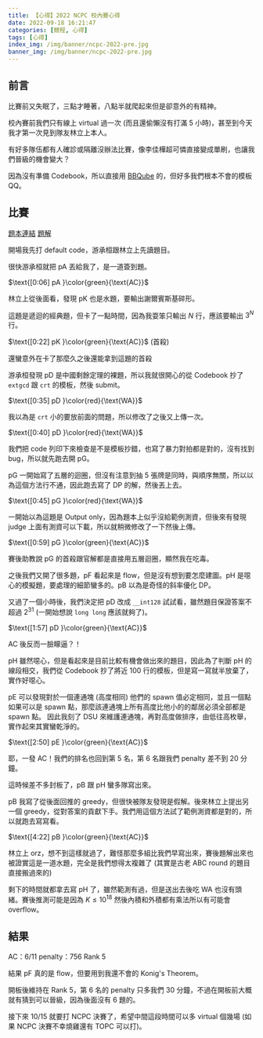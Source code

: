 ```yaml
---
title: 【心得】2022 NCPC 校內賽心得
date: 2022-09-18 16:21:47
categories: [競程, 心得]
tags: [心得]
index_img: /img/banner/ncpc-2022-pre.jpg
banner_img: /img/banner/ncpc-2022-pre.jpg
---
```


## 前言

比賽前又失眠了，三點才睡著，八點半就爬起來但是卻意外的有精神。

校內賽前我們只有線上 virtual 過一次 (而且還偷懶沒有打滿 $5$ 小時)，甚至到今天我才第一次見到隊友林立上本人。

有好多隊伍都有人確診或隔離沒辦法比賽，像李佳樺超可憐直接變成單刷，也讓我們晉級的機會變大？

因為沒有準備 Codebook，所以直接用 [BBQube](https://github.com/brianbbsu/8BQube) 的，但好多我們根本不會的模板 QQ。

## 比賽

[題本連結](https://drive.google.com/file/d/1UqtLTLxI16I2fuTF4bv4pdcLh0ixmlnd/view)
[題解](https://hackmd.io/@redleaf23477/nthu-ncpc-pre-2022)

開場我先打 default code，游承桓跟林立上先讀題目。

很快游承桓就把 pA 丟給我了，是一道簽到題。

$\text{[0:06] pA }\color{green}{\text{AC}}$

林立上從後面看，發現 pK 也是水題，要輸出謝爾賓斯基碎形。

這題是遞迴的經典題，但卡了一點時間，因為我耍笨只輸出 $N$ 行，應該要輸出 $3^N$ 行。

$\text{[0:22] pK }\color{green}{\text{AC}}$ (首殺)

還蠻意外在卡了那麼久之後還能拿到這題的首殺

游承桓發現 pD 是中國剩餘定理的裸題，所以我就很開心的從 Codebook 抄了 `extgcd` 跟 `crt` 的模板，然後 submit。

$\text{[0:35] pD }\color{red}{\text{WA}}$

我以為是 `crt` 小的要放前面的問題，所以修改了之後又上傳一次。

$\text{[0:40] pD }\color{red}{\text{WA}}$

我們把 code 列印下來檢查是不是模板抄錯，也寫了暴力對拍都是對的，沒有找到 bug，所以就先跑去開 pG。

pG 一開始寫了五層的迴圈，但沒有注意到抽 $5$ 張牌是同時，與順序無關，所以以為這個方法行不通，因此跑去寫了 DP 的解，然後丟上去。

$\text{[0:45] pG }\color{red}{\text{WA}}$

一開始以為這題是 Output only，因為題本上似乎沒給範例測資，但後來有發現 judge 上面有測資可以下載，所以就稍微修改了一下然後上傳。

$\text{[0:59] pG }\color{green}{\text{AC}}$

賽後助教說 pG 的首殺跟官解都是直接用五層迴圈，顯然我在吃毒。

之後我們又開了很多題，pF 看起來是 flow，但是沒有想到要怎麼建圖。pH 是噁心的模擬題，要處理的細節蠻多的。pB 以為是奇怪的斜率優化 DP。

又過了一個小時後，我們決定把 pD 改成 `__int128` 試試看，雖然題目保證答案不超過 $2^{31}$ (一開始想說 `long long` 應該就夠了)。

$\text{[1:57] pD }\color{green}{\text{AC}}$

AC 後反而一臉矇逼？！

pH 雖然噁心，但是看起來是目前比較有機會做出來的題目，因此為了判斷 pH 的線段相交，我們從 Codebook 抄了將近 $100$ 行的模板，但是寫一寫就半放棄了，實作好噁心。

pE 可以發現對於一個連通塊 (高度相同) 他們的 spawn 值必定相同，並且一個點如果可以是 spawn 點，那麼該連通塊上所有高度比他小的的鄰居必須全部都是 spawn 點。
因此我刻了 DSU 來維護連通塊，再對高度做排序，由低往高枚舉，實作起來其實蠻乾淨的。

$\text{[2:50] pE }\color{green}{\text{AC}}$

耶，一發 AC！我們的排名也回到第 $5$ 名，第 $6$ 名跟我們 penalty 差不到 $20$ 分鐘。

這時候差不多封板了，pB 跟 pH 蠻多隊寫出來。

pB 我寫了從後面回推的 greedy，但很快被隊友發現是假解。後來林立上提出另一個 greedy，從對答案的貢獻下手。我們用這個方法試了範例測資都是對的，所以就跑去寫寫看。

$\text{[4:22] pB }\color{green}{\text{AC}}$

林立上 orz，想不到這樣就過了，難怪那麼多組比我們早寫出來，賽後題解出來也被證實這是一道水題，完全是我們想得太複雜了 (其實是古老 ABC round 的題目直接搬過來的)

剩下的時間就都拿去寫 pH 了，雖然範測有過，但是送出去後吃 WA 也沒有頭緒。賽後推測可能是因為 $K \leq 10^{18}$ 然後內積和外積都有乘法所以有可能會 overflow。

## 結果

AC：$6/11$
penalty：$756$
Rank $5$

結果 pF 真的是 flow，但要用到我還不會的 Konig's Theorem。

開板後維持在 Rank $5$，第 $6$ 名的 penalty 只多我們 $30$ 分鐘，不過在開板前大概就有猜到可以晉級，因為後面沒有 $6$ 題的。

接下來 10/15 就要打 NCPC 決賽了，希望中間這段時間可以多 virtual 個幾場 (如果 NCPC 決賽不幸燒雞還有 TOPC 可以打)。
